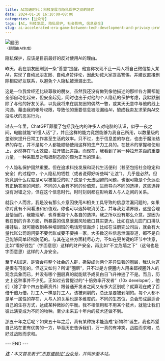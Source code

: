```yaml
---
title: AI加速时代：科技发展与隐私保护之间的博弈
date: 2024-01-10 16:10:00+08:00
categories: [公众号]
tags: [AI, 科技发展, 隐私保护, 社会影响, 信息安全]
slug: ai-accelerated-era-game-between-tech-development-and-privacy-protection
---
```


<div class="p-3 text-center">
  <img class="img-fluid" src="/uploads/2024/0110/01.png" alt="题图" style="max-width:640px">
  <div><small>（题图由AI生成）</small></div>
</div>

隐私保护，应该是目前最好的反对使用AI的理由。

昨天，我在朋友圈刷到一条“善意”提醒，他宣称发现不止一两人将自己微信接入某AI，实现了自动发朋友圈、自动点赞评论，因此劝诫大家提高警惕，并建议直接删除相应好友联系，以避免个人隐私被泄漏出去。

这是一位我曾经还比较尊敬的朋友。虽然我还没有做到像他描述的那样各方面都能全部自动化起来，但安全起见，同时也出于对他的个人隐私的保护考虑，我默默删除了与他的好友关系，以免我将来在朋友圈的偶然一瞥，或某天无意中与他的线上沟通，藉由我的帐号权限，导致他的重要信息被泄漏给AI，酿成我卖友求荣向AI交投名状的恶劣行为。

过去一年里，ChatGPT颠覆了包括我在内的许多人对电脑的认识，似乎一夜之间，电脑就能“听懂人话”了，并且这样的能力竟然能够为我自己所用，以数量级的差别来提升日常工作甚至生活的效率。只不过，由于信息差的存在，也由于魔法结界的存在，并不是每个人都能顺畅使用这样的生产力工具的。在技术的掌握和使用上，必然存在马太效应，拉开彼此差距。而现在，我看到了另一种拉开差距的重要力量，一种采取反对和抵制态度的颇为正当的理由。

个人隐私保护固然重要。但在追求科技发展和现代生活便利（甚至包括社会稳定和安全）的过程中，个人隐私的牺牲（或者说得好听些叫“让渡”），几乎是必然。但究竟到什么程度是可以被接受的呢？这是个无法回避的问题，也很可能是个永远没有正确答案的问题。不同的人会有不同的价值观，进而导向不同的选择，这些选择没有对错之分，但在这个信息时代，时时刻刻都在影响着人与人之间的关系。

就我个人而言，我是没有那么介意因使用AI相关工具导致的信息泄漏问题的。如果你对此有不同看法和价值观，你也可以选择取消关注，并与我划清界限，这是合理且恰当的，我能理解，也尊重每个人各自的选择。我之所以没有那么介意，是因为我在别的许多方面，所暴露的信息泄漏风险敞口其实更大。比如在幼儿园门口排队接娃后，就可能收到各种培训班的电话短信轰炸；比如在注册完公司后，就会有大量代账公司询问要不要代账或要不要换一家。大多数这些信息泄漏渠道，都不是自己能够简单轻松防范的。与其在这些方面耗尽心力，不如在更关键的环节中注意，比如“看好钱包”（字面意思）这样的财产安全，再比如“不立危墙之下”（这句也是字面意思）这样的人身安全。

至于AI加速，是否会将整个社会的人群，撕裂成为两个差异显著的圈层，我认为这是很有可能的。但这又如何？所谓“圈层”，只不过是方便圈内人用来鄙视圈外人的观念具象而已，并没有哪个圈层真的就能赋予成员白日飞升神迹了不是。而且，历史上这种事并不少见。正如过去曾提过的“十倍效率开发者”（10x developer），他们（除了拿个四五倍薪资外）跟普通开发者之间又有多大区别呢？就算现在成了百倍千倍万倍，打工人一样是打工人，该被剥削的，总还是要被剥削的。每个人都不是单一属性的存在，人与人的关系也是多维度的。不同的生态位，总会形成最适合自己的生存方式，达成某种微妙的平衡。我不相信用和不用某个技术，就能让我们彼此演变成为不同的物种。至少未来五十年内的技术还做不到。

那五十年之后呢？如果五十年之后，真有某种技术能造成“新物种”诞生，我也希望自己站在更有优势的一方，毕竟历史告诉我们，万一真的有冲突，战胜而求和，总好过战败而求和。

<div class="p-5 text-center">--- END ---</div>

<i><b>注：</b>本文首发表于[“不靠谱颜论”公众号](https://mp.weixin.qq.com/s/FNu2EtRGtXyhORAuT8a8jA)，并同步至本站。</i>
